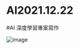 # AI2021.12.22

#AI 深度學習專案寫作

![image](https://user-images.githubusercontent.com/92004919/147069155-9cb73cc2-20b9-4e46-8896-376239d90039.png)
